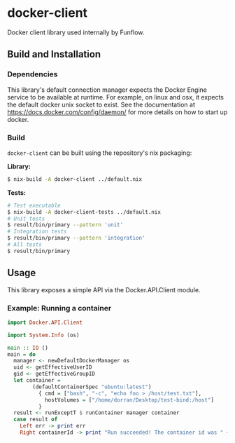 # docker-client

Docker client library used internally by Funflow.

## Build and Installation

### Dependencies

This library's default connection manager expects the Docker Engine service to be available at runtime. For example, on linux and osx, it expects the default docker unix socket to exist. See the documentation at https://docs.docker.com/config/daemon/ for more details on how to
start up docker.

### Build

`docker-client` can be built using the repository's nix packaging:


**Library:** 
```bash
$ nix-build -A docker-client ../default.nix 
```


**Tests:** 
```bash
# Test executable
$ nix-build -A docker-client-tests ../default.nix 
# Unit tests
$ result/bin/primary --pattern 'unit'
# Integration tests
$ result/bin/primary --pattern 'integration'
# All tests
$ result/bin/primary
```


## Usage

This library exposes a simple API via the Docker.API.Client module.

### Example: Running a container

```haskell
import Docker.API.Client 

import System.Info (os)

main :: IO ()
main = do
  manager <- newDefaultDockerManager os
  uid <- getEffectiveUserID
  gid <- getEffectiveGroupID
  let container =
        (defaultContainerSpec "ubuntu:latest")
          { cmd = ["bash", "-c", "echo foo > /host/test.txt"],
            hostVolumes = ["/home/dorran/Desktop/test-bind:/host"]
          }
  result <- runExceptT $ runContainer manager container
  case result of
    Left err -> print err
    Right containerId -> print "Run succeeded! The container id was " ++ containerId
```
